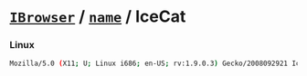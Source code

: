 # [`IBrowser`](/api/main/get-browser.md) / [`name`](../name.md) / IceCat

### Linux

```sh
Mozilla/5.0 (X11; U; Linux i686; en-US; rv:1.9.0.3) Gecko/2008092921 IceCat/3.0.3-g1
```